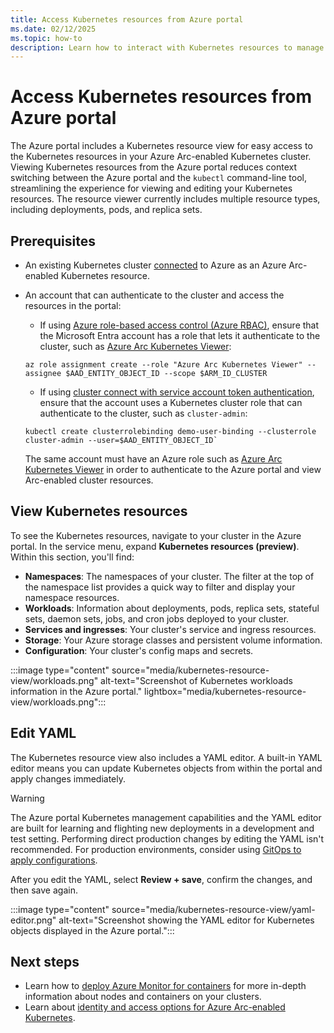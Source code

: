 ```yaml
---
title: Access Kubernetes resources from Azure portal
ms.date: 02/12/2025
ms.topic: how-to
description: Learn how to interact with Kubernetes resources to manage an Azure Arc-enabled Kubernetes cluster from the Azure portal.
---
```


# Access Kubernetes resources from Azure portal

The Azure portal includes a Kubernetes resource view for easy access to the Kubernetes resources in your Azure Arc-enabled Kubernetes cluster. Viewing Kubernetes resources from the Azure portal reduces context switching between the Azure portal and the `kubectl` command-line tool, streamlining the experience for viewing and editing your Kubernetes resources. The resource viewer currently includes multiple resource types, including deployments, pods, and replica sets.

## Prerequisites

- An existing Kubernetes cluster [connected](quickstart-connect-cluster.md) to Azure as an Azure Arc-enabled Kubernetes resource.

- An account that can authenticate to the cluster and access the resources in the portal:

  - If using [Azure role-based access control (Azure RBAC)](azure-rbac.md), ensure that the Microsoft Entra account has a role that lets it authenticate to the cluster, such as [Azure Arc Kubernetes Viewer](/azure/role-based-access-control/built-in-roles):

   ```azurecli
   az role assignment create --role "Azure Arc Kubernetes Viewer" --assignee $AAD_ENTITY_OBJECT_ID --scope $ARM_ID_CLUSTER
   ```

  - If using [cluster connect with service account token authentication](cluster-connect.md#service-account-token-authentication-option), ensure that the account uses a Kubernetes cluster role that can authenticate to the cluster, such as `cluster-admin`:
  
   ```console
   kubectl create clusterrolebinding demo-user-binding --clusterrole cluster-admin --user=$AAD_ENTITY_OBJECT_ID`
   ```

   The same account must have an Azure role such as [Azure Arc Kubernetes Viewer](/azure/role-based-access-control/built-in-roles) in order to authenticate to the Azure portal and view Arc-enabled cluster resources.

## View Kubernetes resources

To see the Kubernetes resources, navigate to your cluster in the Azure portal. In the service menu, expand **Kubernetes resources (preview)**. Within this section, you'll find:

- **Namespaces**: The namespaces of your cluster. The filter at the top of the namespace list provides a quick way to filter and display your namespace resources.
- **Workloads**: Information about deployments, pods, replica sets, stateful sets, daemon sets, jobs, and cron jobs deployed to your cluster.
- **Services and ingresses**: Your cluster's service and ingress resources.
- **Storage**: Your Azure storage classes and persistent volume information.
- **Configuration**: Your cluster's config maps and secrets.

:::image type="content" source="media/kubernetes-resource-view/workloads.png" alt-text="Screenshot of Kubernetes workloads information in the Azure portal." lightbox="media/kubernetes-resource-view/workloads.png":::

## Edit YAML

The Kubernetes resource view also includes a YAML editor. A built-in YAML editor means you can update Kubernetes objects from within the portal and apply changes immediately.

>[!WARNING]
> The Azure portal Kubernetes management capabilities and the YAML editor are built for learning and flighting new deployments in a development and test setting. Performing direct production changes by editing the YAML isn't recommended. For production environments, consider using [GitOps to apply configurations](tutorial-use-gitops-flux2.md).

After you edit the YAML, select **Review + save**, confirm the changes, and then save again.

:::image type="content" source="media/kubernetes-resource-view/yaml-editor.png" alt-text="Screenshot showing the YAML editor for Kubernetes objects displayed in the Azure portal.":::

## Next steps

- Learn how to [deploy Azure Monitor for containers](/azure/azure-monitor/containers/container-insights-enable-arc-enabled-clusters?toc=/azure/azure-arc/kubernetes/toc.json) for more in-depth information about nodes and containers on your clusters.
- Learn about [identity and access options for Azure Arc-enabled Kubernetes](identity-access-overview.md).
